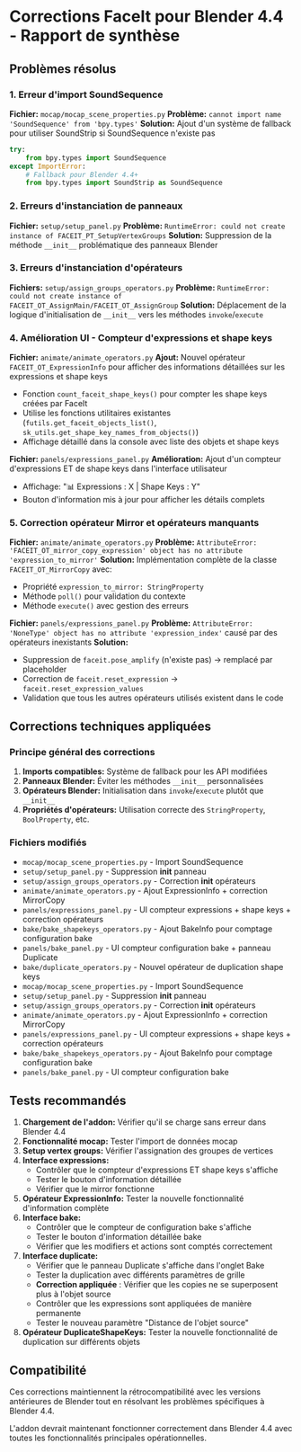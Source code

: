 # Corrections FaceIt pour Blender 4.4 - Rapport de synthèse

## Problèmes résolus

### 1. Erreur d'import SoundSequence
**Fichier:** `mocap/mocap_scene_properties.py`
**Problème:** `cannot import name 'SoundSequence' from 'bpy.types'`
**Solution:** Ajout d'un système de fallback pour utiliser SoundStrip si SoundSequence n'existe pas
```python
try:
    from bpy.types import SoundSequence
except ImportError:
    # Fallback pour Blender 4.4+
    from bpy.types import SoundStrip as SoundSequence
```

### 2. Erreurs d'instanciation de panneaux
**Fichier:** `setup/setup_panel.py`
**Problème:** `RuntimeError: could not create instance of FACEIT_PT_SetupVertexGroups`
**Solution:** Suppression de la méthode `__init__` problématique des panneaux Blender

### 3. Erreurs d'instanciation d'opérateurs  
**Fichiers:** `setup/assign_groups_operators.py`
**Problème:** `RuntimeError: could not create instance of FACEIT_OT_AssignMain/FACEIT_OT_AssignGroup`
**Solution:** Déplacement de la logique d'initialisation de `__init__` vers les méthodes `invoke`/`execute`

### 4. Amélioration UI - Compteur d'expressions et shape keys
**Fichier:** `animate/animate_operators.py`
**Ajout:** Nouvel opérateur `FACEIT_OT_ExpressionInfo` pour afficher des informations détaillées sur les expressions et shape keys
- Fonction `count_faceit_shape_keys()` pour compter les shape keys créées par FaceIt
- Utilise les fonctions utilitaires existantes (`futils.get_faceit_objects_list()`, `sk_utils.get_shape_key_names_from_objects()`)
- Affichage détaillé dans la console avec liste des objets et shape keys

**Fichier:** `panels/expressions_panel.py` 
**Amélioration:** Ajout d'un compteur d'expressions ET de shape keys dans l'interface utilisateur
- Affichage: "📊 Expressions : X | Shape Keys : Y"
- Bouton d'information mis à jour pour afficher les détails complets

### 5. Correction opérateur Mirror et opérateurs manquants
**Fichier:** `animate/animate_operators.py`
**Problème:** `AttributeError: 'FACEIT_OT_mirror_copy_expression' object has no attribute 'expression_to_mirror'`
**Solution:** Implémentation complète de la classe `FACEIT_OT_MirrorCopy` avec:
- Propriété `expression_to_mirror: StringProperty`
- Méthode `poll()` pour validation du contexte
- Méthode `execute()` avec gestion des erreurs

**Fichier:** `panels/expressions_panel.py`
**Problème:** `AttributeError: 'NoneType' object has no attribute 'expression_index'` causé par des opérateurs inexistants
**Solution:** 
- Suppression de `faceit.pose_amplify` (n'existe pas) -> remplacé par placeholder
- Correction de `faceit.reset_expression` -> `faceit.reset_expression_values`
- Validation que tous les autres opérateurs utilisés existent dans le code

## Corrections techniques appliquées

### Principe général des corrections
1. **Imports compatibles:** Système de fallback pour les API modifiées
2. **Panneaux Blender:** Éviter les méthodes `__init__` personnalisées
3. **Opérateurs Blender:** Initialisation dans `invoke`/`execute` plutôt que `__init__`
4. **Propriétés d'opérateurs:** Utilisation correcte des `StringProperty`, `BoolProperty`, etc.

### Fichiers modifiés
- `mocap/mocap_scene_properties.py` - Import SoundSequence
- `setup/setup_panel.py` - Suppression __init__ panneau
- `setup/assign_groups_operators.py` - Correction __init__ opérateurs
- `animate/animate_operators.py` - Ajout ExpressionInfo + correction MirrorCopy
- `panels/expressions_panel.py` - UI compteur expressions + shape keys + correction opérateurs
- `bake/bake_shapekeys_operators.py` - Ajout BakeInfo pour comptage configuration bake
- `panels/bake_panel.py` - UI compteur configuration bake + panneau Duplicate
- `bake/duplicate_operators.py` - Nouvel opérateur de duplication shape keys
- `mocap/mocap_scene_properties.py` - Import SoundSequence
- `setup/setup_panel.py` - Suppression __init__ panneau
- `setup/assign_groups_operators.py` - Correction __init__ opérateurs
- `animate/animate_operators.py` - Ajout ExpressionInfo + correction MirrorCopy
- `panels/expressions_panel.py` - UI compteur expressions + shape keys + correction opérateurs
- `bake/bake_shapekeys_operators.py` - Ajout BakeInfo pour comptage configuration bake
- `panels/bake_panel.py` - UI compteur configuration bake

## Tests recommandés

1. **Chargement de l'addon:** Vérifier qu'il se charge sans erreur dans Blender 4.4
2. **Fonctionnalité mocap:** Tester l'import de données mocap
3. **Setup vertex groups:** Vérifier l'assignation des groupes de vertices
4. **Interface expressions:** 
   - Contrôler que le compteur d'expressions ET shape keys s'affiche
   - Tester le bouton d'information détaillée
   - Vérifier que le mirror fonctionne
5. **Opérateur ExpressionInfo:** Tester la nouvelle fonctionnalité d'information complète
6. **Interface bake:** 
   - Contrôler que le compteur de configuration bake s'affiche
   - Tester le bouton d'information détaillée bake
   - Vérifier que les modifiers et actions sont comptés correctement
7. **Interface duplicate:** 
   - Vérifier que le panneau Duplicate s'affiche dans l'onglet Bake
   - Tester la duplication avec différents paramètres de grille
   - **Correction appliquée** : Vérifier que les copies ne se superposent plus à l'objet source
   - Contrôler que les expressions sont appliquées de manière permanente
   - Tester le nouveau paramètre "Distance de l'objet source"
8. **Opérateur DuplicateShapeKeys:** Tester la nouvelle fonctionnalité de duplication sur différents objets

## Compatibilité

Ces corrections maintiennent la rétrocompatibilité avec les versions antérieures de Blender tout en résolvant les problèmes spécifiques à Blender 4.4.

L'addon devrait maintenant fonctionner correctement dans Blender 4.4 avec toutes les fonctionnalités principales opérationnelles.
